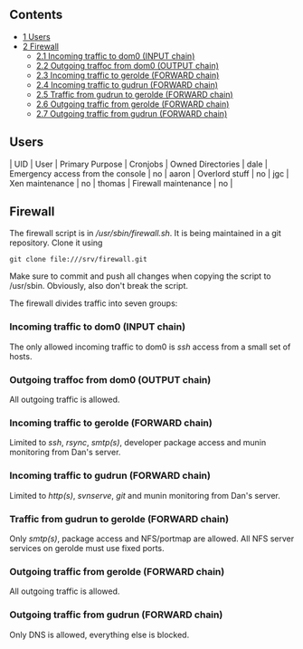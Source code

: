 ## Contents

*   [1 Users](#Users)
*   [2 Firewall](#Firewall)
    *   [2.1 Incoming traffic to dom0 (INPUT chain)](#Incoming_traffic_to_dom0_(INPUT_chain))
    *   [2.2 Outgoing traffoc from dom0 (OUTPUT chain)](#Outgoing_traffoc_from_dom0_(OUTPUT_chain))
    *   [2.3 Incoming traffic to gerolde (FORWARD chain)](#Incoming_traffic_to_gerolde_(FORWARD_chain))
    *   [2.4 Incoming traffic to gudrun (FORWARD chain)](#Incoming_traffic_to_gudrun_(FORWARD_chain))
    *   [2.5 Traffic from gudrun to gerolde (FORWARD chain)](#Traffic_from_gudrun_to_gerolde_(FORWARD_chain))
    *   [2.6 Outgoing traffic from gerolde (FORWARD chain)](#Outgoing_traffic_from_gerolde_(FORWARD_chain))
    *   [2.7 Outgoing traffic from gudrun (FORWARD chain)](#Outgoing_traffic_from_gudrun_(FORWARD_chain))

## Users

| UID | User | Primary Purpose | Cronjobs | Owned Directories |
 dale | Emergency access from the console | no |
 aaron | Overlord stuff | no |
 jgc | Xen maintenance | no |
 thomas | Firewall maintenance | no |

## Firewall

The firewall script is in */usr/sbin/firewall.sh*. It is being maintained in a git repository. Clone it using

```
git clone file:///srv/firewall.git

```

Make sure to commit and push all changes when copying the script to /usr/sbin. Obviously, also don't break the script.

The firewall divides traffic into seven groups:

### Incoming traffic to dom0 (INPUT chain)

The only allowed incoming traffic to dom0 is *ssh* access from a small set of hosts.

### Outgoing traffoc from dom0 (OUTPUT chain)

All outgoing traffic is allowed.

### Incoming traffic to gerolde (FORWARD chain)

Limited to *ssh*, *rsync*, *smtp(s)*, developer package access and munin monitoring from Dan's server.

### Incoming traffic to gudrun (FORWARD chain)

Limited to *http(s)*, *svnserve*, *git* and munin monitoring from Dan's server.

### Traffic from gudrun to gerolde (FORWARD chain)

Only *smtp(s)*, package access and NFS/portmap are allowed. All NFS server services on gerolde must use fixed ports.

### Outgoing traffic from gerolde (FORWARD chain)

All outgoing traffic is allowed.

### Outgoing traffic from gudrun (FORWARD chain)

Only DNS is allowed, everything else is blocked.